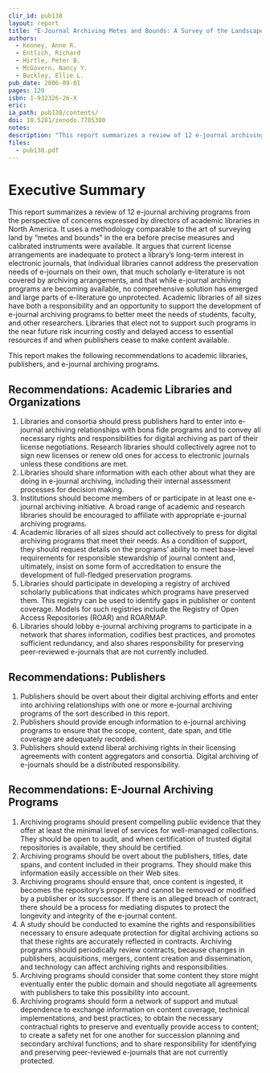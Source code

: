 ```yaml
---
clir_id: pub138
layout: report
title: "E-Journal Archiving Metes and Bounds: A Survey of the Landscape"
authors: 
  - Kenney, Anne R. 
  - Entlich, Richard 
  - Hirtle, Peter B. 
  - McGovern, Nancy Y.
  - Buckley, Ellie L.
pub_date: 2006-09-01
pages: 120
isbn: 1-932326-26-X
eric:
ia_path: pub138/contents/
doi: 10.5281/zenodo.7785380
notes:
description: "This report summarizes a review of 12 e-journal archiving programs from the perspective of concerns expressed by directors of academic libraries in North America. It uses a methodology comparable to the art of surveying land by “metes and bounds” in the era before precise measures and calibrated instruments were available. It argues that current license arrangements are inadequate to protect a library’s long-term interest in electronic journals, that individual libraries cannot address the preservation needs of e-journals on their own, that much scholarly e-literature is not covered by archiving arrangements, and that while e-journal archiving programs are becoming available, no comprehensive solution has emerged and large parts of e-literature go unprotected."
files:
  - pub138.pdf
---
```


# Executive Summary

This report summarizes a review of 12 e-journal archiving programs from the perspective of concerns expressed by directors of academic libraries in North America. It uses a methodology comparable to the art of surveying land by “metes and bounds” in the era before precise measures and calibrated instruments were available. It argues that current license arrangements are inadequate to protect a library’s long-term interest in electronic journals, that individual libraries cannot address the preservation needs of e-journals on their own, that much scholarly e-literature is not covered by archiving arrangements, and that while e-journal archiving programs are becoming available, no comprehensive solution has emerged and large parts of e-literature go unprotected. Academic libraries of all sizes have both a responsibility and an opportunity to support the development of e-journal archiving programs to better meet the needs of students, faculty, and other researchers. Libraries that elect not to support such programs in the near future risk incurring costly and delayed access to essential resources if and when publishers cease to make content available.

This report makes the following recommendations to academic libraries, publishers, and e-journal archiving programs.

Recommendations: Academic Libraries and Organizations
-----------------------------------------------------

1.  Libraries and consortia should press publishers hard to enter into e-journal archiving relationships with bona fide programs and to convey all necessary rights and responsibilities for digital archiving as part of their license negotiations. Research libraries should collectively agree not to sign new licenses or renew old ones for access to electronic journals unless these conditions are met.
2.  Libraries should share information with each other about what they are doing in e-journal archiving, including their internal assessment processes for decision making.
3.  Institutions should become members of or participate in at least one e-journal archiving initiative. A broad range of academic and research libraries should be encouraged to affiliate with appropriate e-journal archiving programs.
4.  Academic libraries of all sizes should act collectively to press for digital archiving programs that meet their needs. As a condition of support, they should request details on the programs’ ability to meet base-level requirements for responsible stewardship of journal content and, ultimately, insist on some form of accreditation to ensure the development of full-fledged preservation programs.
5.  Libraries should participate in developing a registry of archived scholarly publications that indicates which programs have preserved them. This registry can be used to identify gaps in publisher or content coverage. Models for such registries include the Registry of Open Access Repositories (ROAR) and ROARMAP.
6.  Libraries should lobby e-journal archiving programs to participate in a network that shares information, codifies best practices, and promotes sufficient redundancy, and also shares responsibility for preserving peer-reviewed e-journals that are not currently included.

Recommendations: Publishers
---------------------------

1.  Publishers should be overt about their digital archiving efforts and enter into archiving relationships with one or more e-journal archiving programs of the sort described in this report.
2.  Publishers should provide enough information to e-journal archiving programs to ensure that the scope, content, date span, and title coverage are adequately recorded.
3.  Publishers should extend liberal archiving rights in their licensing agreements with content aggregators and consortia. Digital archiving of e-journals should be a distributed responsibility.

Recommendations: E-Journal Archiving Programs
---------------------------------------------

1.  Archiving programs should present compelling public evidence that they offer at least the minimal level of services for well-managed collections. They should be open to audit, and when certification of trusted digital repositories is available, they should be certified.
2.  Archiving programs should be overt about the publishers, titles, date spans, and content included in their programs. They should make this information easily accessible on their Web sites.
3.  Archiving programs should ensure that, once content is ingested, it becomes the repository’s property and cannot be removed or modified by a publisher or its successor. If there is an alleged breach of contract, there should be a process for mediating disputes to protect the longevity and integrity of the e-journal content.
4.  A study should be conducted to examine the rights and responsibilities necessary to ensure adequate protection for digital archiving actions so that these rights are accurately reflected in contracts. Archiving programs should periodically review contracts, because changes in publishers, acquisitions, mergers, content creation and dissemination, and technology can affect archiving rights and responsibilities.
5.  Archiving programs should consider that some content they store might eventually enter the public domain and should negotiate all agreements with publishers to take this possibility into account.
6.  Archiving programs should form a network of support and mutual dependence to exchange information on content coverage, technical implementations, and best practices; to obtain the necessary contractual rights to preserve and eventually provide access to content; to create a safety net for one another for succession planning and secondary archival functions; and to share responsibility for identifying and preserving peer-reviewed e-journals that are not currently protected.